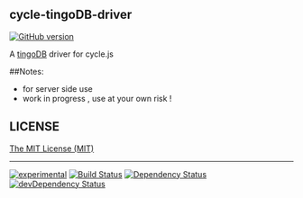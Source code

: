 ## cycle-tingoDB-driver

[![GitHub version](https://badge.fury.io/gh/kaosat-dev%2Fcycle-tingodb-driver.svg)](https://badge.fury.io/gh/kaosat-dev%2Fcycle-tingoDB-driver)

A [tingoDB](http://www.tingodb.com/) driver for cycle.js


##Notes:

- for server side use
- work in progress , use at your own risk !



## LICENSE

[The MIT License (MIT)](https://github.com/kaosat-dev/cycle-tingodb-driver/blob/master/LICENSE)

- - -

[![experimental](http://badges.github.io/stability-badges/dist/experimental.svg)](http://github.com/badges/stability-badges)
[![Build Status](https://travis-ci.org/kaosat-dev/cycle-tingodb-driver.svg)](https://travis-ci.org/kaosat-dev/cycle-tingoDB-driver)
[![Dependency Status](https://david-dm.org/kaosat-dev/cycle-tingodb-driver.svg)](https://david-dm.org/kaosat-dev/cycle-tingoDB-driver)
[![devDependency Status](https://david-dm.org/kaosat-dev/cycle-tingodb-driver/dev-status.svg)](https://david-dm.org/kaosat-dev/cycle-tingodb-driver#info=devDependencies)